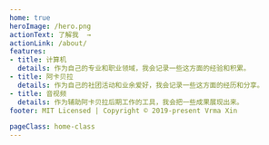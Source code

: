 ```yaml
---
home: true
heroImage: /hero.png
actionText: 了解我  →
actionLink: /about/
features:
- title: 计算机
  details: 作为自己的专业和职业领域，我会记录一些这方面的经验和积累。
- title: 阿卡贝拉
  details: 作为自己的社团活动和业余爱好，我会记录一些这方面的经历和分享。
- title: 音视频
  details: 作为辅助阿卡贝拉后期工作的工具，我会把一些成果展现出来。
footer: MIT Licensed | Copyright © 2019-present Vrma Xin

pageClass: home-class
---
```

